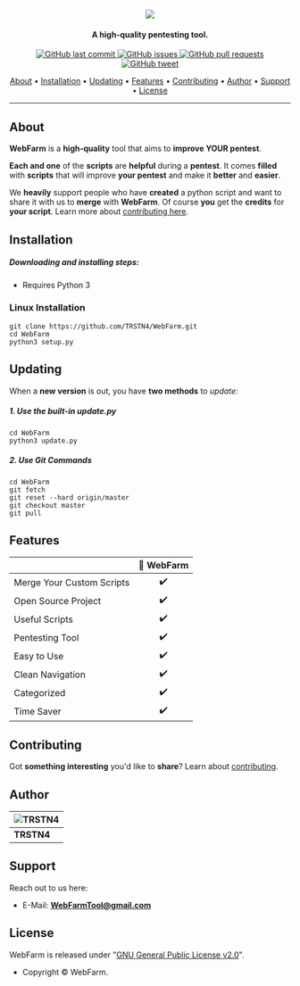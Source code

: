 <h1 align="center">
  <br>
  <a href="https://github.com/TRSTN4/WebFarm/"><img src="https://media1.giphy.com/media/lTXyoCHyMIiivzC7gP/giphy.gif"></a>
</h1>
<h4 align="center">A high-quality pentesting tool.</h4>

<p align="center">
    <a href="https://github.com/TRSTN4/WebFarm/commits/master">
    <img src="https://img.shields.io/github/last-commit/TRSTN4/WebFarm?style=flat-square&logo=github&logoColor=white"
         alt="GitHub last commit">
    <a href="https://github.com/TRSTN4/WebFarm/issues">
    <img src="https://img.shields.io/github/issues-raw/TRSTN4/WebFarm?style=flat-square&logo=github&logoColor=white"
         alt="GitHub issues">
    <a href="https://github.com/TRSTN4/WebFarm/pulls">
    <img src="https://img.shields.io/github/issues-pr-raw/TRSTN4/WebFarm?style=flat-square&logo=github&logoColor=white"
         alt="GitHub pull requests">
    <a href="https://twitter.com/intent/tweet?text=Try This Ultimate Pentesting Tool Called WebFarm:&url=https://github.com/TRSTN4/WebFarm">
    <img src="https://img.shields.io/twitter/url/https/github.com/TRSTN4/WebFarm?style=flat-square&logo=twitter"
         alt="GitHub tweet">
</p>
<p align="center">
  <a href="#about">About</a> •
  <a href="#installation">Installation</a> •
  <a href="#updating">Updating</a> •
  <a href="#features">Features</a> •
  <a href="#contributing">Contributing</a> •
  <a href="#author">Author</a> •
  <a href="#support">Support</a> •
  <a href="#license">License</a>
</p>

---

## About

**WebFarm** is a **high-quality** tool that aims to **improve YOUR pentest**.

**Each and one** of the **scripts** are **helpful** during a **pentest**. It comes **filled** with **scripts** that will improve **your pentest** and make it **better** and **easier**.

We **heavily** support people who have **created** a python script and want to share it with us to **merge** with **WebFarm**. Of course **you** get the **credits** for **your script**. Learn more about [contributing here](https://github.com/TRSTN4/WebFarm/blob/master/docs/CONTRIBUTING.md).

## Installation

##### Downloading and installing steps:

* Requires Python 3

### Linux Installation

```
git clone https://github.com/TRSTN4/WebFarm.git
cd WebFarm
python3 setup.py
```

## Updating

When a **new version** is out, you have **two methods** to _update_:

##### 1. Use the built-in update.py

```
cd WebFarm
python3 update.py
```

##### 2. Use Git Commands

```
cd WebFarm
git fetch
git reset --hard origin/master
git checkout master
git pull
```

## Features

|                           | 🌾 WebFarm |
| ------------------------- | :----------: |
| Merge Your Custom Scripts |      ✔️       |
| Open Source Project       |      ✔️       |
| Useful Scripts            |      ✔️       |
| Pentesting Tool           |      ✔️       |
| Easy to Use               |      ✔️       |
| Clean Navigation          |      ✔️       |
| Categorized               |      ✔️       |
| Time Saver                |      ✔️       |

## Contributing

Got **something interesting** you'd like to **share**? Learn about [contributing](https://github.com/TRSTN4/WebFarm/blob/master/docs/CONTRIBUTING.md).

## Author

| ![TRSTN4](https://media1.giphy.com/media/jtKnHAgIrCJjJeHaGd/giphy.gif) |
| ------------------------------------------------------------ |
| **TRSTN4**                                                   |

## Support

Reach out to us here:

- E-Mail: **WebFarmTool@gmail.com**

## License

WebFarm is released under "[GNU General Public License v2.0](https://github.com/TRSTN4/WebFarm/blob/master/LICENSE)".

- Copyright © WebFarm.
